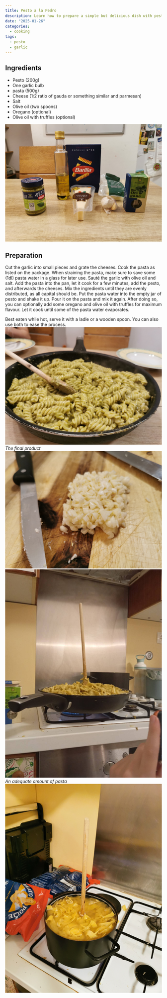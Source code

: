 ```yaml
---
title: Pesto a la Pedro
description: Learn how to prepare a simple but delicious dish with pesto.
date: "2025-01-26"
categories:
  - cooking
tags:
  - pesto
  - garlic
---
```


## Ingredients

- Pesto (200g)
- One garlic bulb
- pasta (500g)
- Cheese (1:2 ratio of gauda or something similar and parmesan)
- Salt
- Olive oil (two spoons)
- Oregano (optional)
- Olive oil with truffles (optional)

![Ingredients](ingredients.jpg)

## Preparation

Cut the garlic into small pieces and grate the cheeses. Cook the pasta as listed on the package. When straining the pasta, make sure to save some (1dl) pasta water in a glass for later use. Sauté the garlic with olive oil and salt. Add the pasta into the pan, let it cook for a few minutes, add the pesto, and afterwards the cheeses. Mix the ingredients until they are evenly distributed, as all capital should be. Put the pasta water into the empty jar of pesto and shake it up. Pour it on the pasta and mix it again. After doing so, you can optionally add some oregano and olive oil with truffles for maximum flavour. Let it cook until some of the pasta water evaporates.

Best eaten while hot, serve it with a ladle or a wooden spoon. You can also use both to ease the process.
![The final product](final.jpg)
_The final product_
![Garlic chopped up](garlic.jpg)
![A spoon standing in a huge amount of pasta in a pan](spoonstanding.jpeg)
_An adequate amount of pasta_
![A cooking pot full of pasta](bigpot.jpg)
